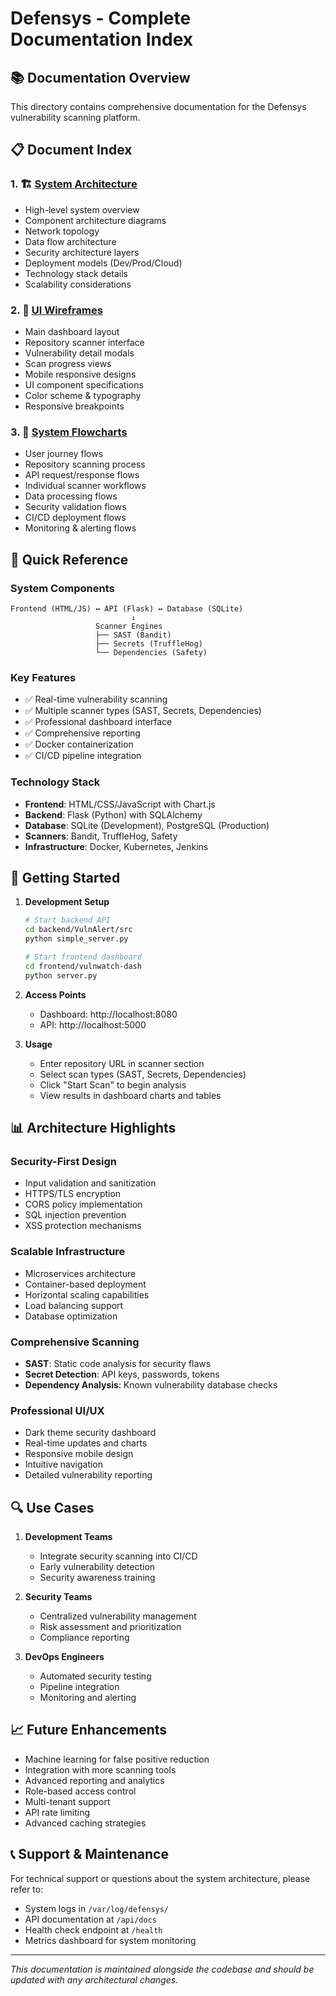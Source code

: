 # Defensys - Complete Documentation Index

## 📚 Documentation Overview

This directory contains comprehensive documentation for the Defensys vulnerability scanning platform.

## 📋 Document Index

### 1. 🏗️ [System Architecture](./system_architecture.md)
- High-level system overview
- Component architecture diagrams
- Network topology
- Data flow architecture
- Security architecture layers
- Deployment models (Dev/Prod/Cloud)
- Technology stack details
- Scalability considerations

### 2. 🎨 [UI Wireframes](./wireframes.md)
- Main dashboard layout
- Repository scanner interface
- Vulnerability detail modals
- Scan progress views
- Mobile responsive designs
- UI component specifications
- Color scheme & typography
- Responsive breakpoints

### 3. 🔄 [System Flowcharts](./flowcharts.md)
- User journey flows
- Repository scanning process
- API request/response flows
- Individual scanner workflows
- Data processing flows
- Security validation flows
- CI/CD deployment flows
- Monitoring & alerting flows

## 🎯 Quick Reference

### System Components
```
Frontend (HTML/JS) ↔ API (Flask) ↔ Database (SQLite)
                           ↓
                   Scanner Engines
                   ├── SAST (Bandit)
                   ├── Secrets (TruffleHog)
                   └── Dependencies (Safety)
```

### Key Features
- ✅ Real-time vulnerability scanning
- ✅ Multiple scanner types (SAST, Secrets, Dependencies)
- ✅ Professional dashboard interface
- ✅ Comprehensive reporting
- ✅ Docker containerization
- ✅ CI/CD pipeline integration

### Technology Stack
- **Frontend**: HTML/CSS/JavaScript with Chart.js
- **Backend**: Flask (Python) with SQLAlchemy
- **Database**: SQLite (Development), PostgreSQL (Production)
- **Scanners**: Bandit, TruffleHog, Safety
- **Infrastructure**: Docker, Kubernetes, Jenkins

## 🚀 Getting Started

1. **Development Setup**
   ```bash
   # Start backend API
   cd backend/VulnAlert/src
   python simple_server.py
   
   # Start frontend dashboard
   cd frontend/vulnwatch-dash
   python server.py
   ```

2. **Access Points**
   - Dashboard: http://localhost:8080
   - API: http://localhost:5000

3. **Usage**
   - Enter repository URL in scanner section
   - Select scan types (SAST, Secrets, Dependencies)
   - Click "Start Scan" to begin analysis
   - View results in dashboard charts and tables

## 📊 Architecture Highlights

### Security-First Design
- Input validation and sanitization
- HTTPS/TLS encryption
- CORS policy implementation
- SQL injection prevention
- XSS protection mechanisms

### Scalable Infrastructure
- Microservices architecture
- Container-based deployment
- Horizontal scaling capabilities
- Load balancing support
- Database optimization

### Comprehensive Scanning
- **SAST**: Static code analysis for security flaws
- **Secret Detection**: API keys, passwords, tokens
- **Dependency Analysis**: Known vulnerability database checks

### Professional UI/UX
- Dark theme security dashboard
- Real-time updates and charts
- Responsive mobile design
- Intuitive navigation
- Detailed vulnerability reporting

## 🔍 Use Cases

1. **Development Teams**
   - Integrate security scanning into CI/CD
   - Early vulnerability detection
   - Security awareness training

2. **Security Teams**
   - Centralized vulnerability management
   - Risk assessment and prioritization
   - Compliance reporting

3. **DevOps Engineers**
   - Automated security testing
   - Pipeline integration
   - Monitoring and alerting

## 📈 Future Enhancements

- Machine learning for false positive reduction
- Integration with more scanning tools
- Advanced reporting and analytics
- Role-based access control
- Multi-tenant support
- API rate limiting
- Advanced caching strategies

## 📞 Support & Maintenance

For technical support or questions about the system architecture, please refer to:
- System logs in `/var/log/defensys/`
- API documentation at `/api/docs`
- Health check endpoint at `/health`
- Metrics dashboard for system monitoring

---

*This documentation is maintained alongside the codebase and should be updated with any architectural changes.*